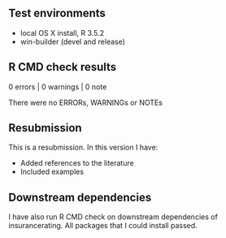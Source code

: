 ## Test environments
* local OS X install, R 3.5.2
* win-builder (devel and release)

## R CMD check results

0 errors | 0 warnings | 0 note

There were no ERRORs, WARNINGs or NOTEs

## Resubmission
This is a resubmission. In this version I have:

* Added references to the literature
* Included examples 

## Downstream dependencies
I have also run R CMD check on downstream dependencies of insurancerating.
All packages that I could install passed.


